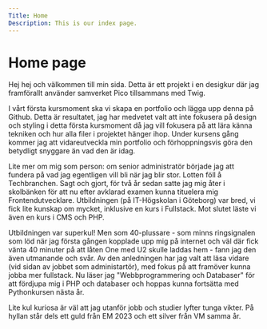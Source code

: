 ```yaml
---
Title: Home
Description: This is our index page.
---
```


# Home page

Hej hej och välkommen till min sida.
Detta är ett projekt i en desigkur där jag framförallt använder samverket Pico tillsammans med Twig.

I vårt första kursmoment ska vi skapa en portfolio och lägga upp denna på Github. Detta är resultatet, jag har medvetet valt att inte fokusera på design och styling i detta första kursmoment då jag vill fokusera på att lära känna tekniken och hur alla filer i projektet hänger ihop. Under kursens gång kommer jag att vidareutveckla min portfolio och förhoppningsvis göra den betydligt snyggare än vad den är idag.

Lite mer om mig som person:
om senior administratör började jag att fundera på vad jag egentligen vill bli när jag blir stor. Lotten föll å Techbranchen. Sagt och gjort, för två år sedan satte jag mig åter i skolbänken för att nu efter avklarad examen kunna tituelera mig Frontendutvecklare. Utbildningen (på IT-Högskolan i Göteborg) var bred, vi fick lite kunskap om mycket, inklusive en kurs i Fullstack. Mot slutet läste vi även en kurs i CMS och PHP.

Utbildningen var superkul! Men som 40-plussare - som minns ringsignalen som löd när jag första gången kopplade upp mig på internet och väl där fick vänta 40 minuter på att låten One med U2 skulle laddas hem - fann jag den även utmanande och svår. Av den anledningen har jag valt att läsa vidare (vid sidan av jobbet som administartör), med fokus på att framöver kunna jobba mer fullstack. Nu läser jag "Webbprogrammering och Databaser" för att fördjupa mig i PHP och databaser och hoppas kunna fortsätta med Pythonkursen nästa år.

Lite kul kuriosa är väl att jag utanför jobb och studier lyfter tunga vikter. På hyllan står dels ett guld från EM 2023 och ett silver från VM samma år.
